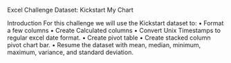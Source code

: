 Excel Challenge
Dataset: Kickstart My Chart

Introduction
For this challenge we will use the Kickstart dataset to:
•	Format a few columns
•	Create Calculated columns 
•	Convert Unix Timestamps to regular excel date format.
•	Create pivot table 
•	Create stacked column pivot chart bar.
•	Resume the dataset with mean, median, minimum, maximum, variance, and standard deviation.




